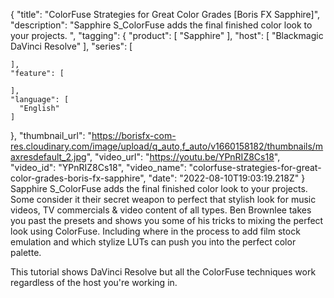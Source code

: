 {
  "title": "ColorFuse Strategies for Great Color Grades [Boris FX Sapphire]",
  "description": "Sapphire S_ColorFuse adds the final finished color look to your projects. ",
  "tagging": {
    "product": [
      "Sapphire"
    ],
    "host": [
      "Blackmagic DaVinci Resolve"
    ],
    "series": [

    ],
    "feature": [

    ],
    "language": [
      "English"
    ]
  },
  "thumbnail_url": "https://borisfx-com-res.cloudinary.com/image/upload/q_auto,f_auto/v1660158182/thumbnails/maxresdefault_2.jpg",
  "video_url": "https://youtu.be/YPnRIZ8Cs18",
  "video_id": "YPnRIZ8Cs18",
  "video_name": "colorfuse-strategies-for-great-color-grades-boris-fx-sapphire",
  "date": "2022-08-10T19:03:19.218Z"
}
Sapphire S_ColorFuse adds the final finished color look to your projects. Some consider it their secret weapon to perfect that stylish look for music videos, TV commercials & video content of all types.  Ben Brownlee takes you past the presets and shows you some of his tricks to mixing the perfect look using ColorFuse. Including where in the process to add film stock emulation and which stylize LUTs can push you into the perfect color palette.

This tutorial shows DaVinci Resolve but all the ColorFuse techniques work regardless of the host you're working in.
